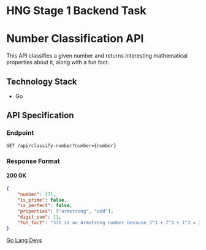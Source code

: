 # HNG Stage 1 Backend Task

# Number Classification API

This API classifies a given number and returns interesting mathematical properties about it, along with a fun fact.

## Technology Stack

- Go

## API Specification

### Endpoint

`GET /api/classify-number?number={number}`

### Response Format

#### 200 OK
```json
{
    "number": 371,
    "is_prime": false,
    "is_perfect": false,
    "properties": ["armstrong", "odd"],
    "digit_sum": 11,
    "fun_fact": "371 is an Armstrong number because 3^3 + 7^3 + 1^3 = 371"
}
```
[Go Lang Devs]("https://hng.tech/hire/golang-developers")